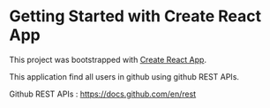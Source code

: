 # Getting Started with Create React App

This project was bootstrapped with [Create React App](https://github.com/facebook/create-react-app).

This application find all users in github using github REST APIs.

Github REST APIs : https://docs.github.com/en/rest
